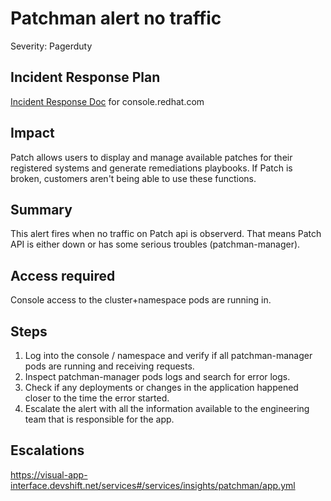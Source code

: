 # Patchman alert no traffic
Severity: Pagerduty

## Incident Response Plan
 [Incident Response Doc](https://docs.google.com/document/d/1AyEQnL4B11w7zXwum8Boty2IipMIxoFw1ri1UZB6xJE) for console.redhat.com

## Impact
Patch allows users to display and manage available patches for their registered systems and generate remediations playbooks. If Patch is broken, customers aren't being able to use these functions.

## Summary
This alert fires when no traffic on Patch api is observerd. That means Patch API is either down or has some serious troubles (patchman-manager).

## Access required
Console access to the cluster+namespace pods are running in.

## Steps
1. Log into the console / namespace and verify if all patchman-manager pods are running and receiving requests.
2. Inspect patchman-manager pods logs and search for error logs.
3. Check if any deployments or changes in the application happened closer to the time the error started. 
4. Escalate the alert with all the information available to the engineering team that is responsible for the app.

## Escalations
https://visual-app-interface.devshift.net/services#/services/insights/patchman/app.yml
